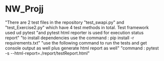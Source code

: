 # NW_Projj
"There are 2 test files in the repository "test_swapi.py" and "test_Exercise2.py" which have 4 test methods in total. Test framework used ud pytest
"and pytest html reporter is used for execution status report"
"to install dependencies use the command : pip install -r requirements.txt"
"use the following command to run the tests and get console output as well plus generate html report as well"
"command :  pytest -s --html-report=./report/testReport.html"
